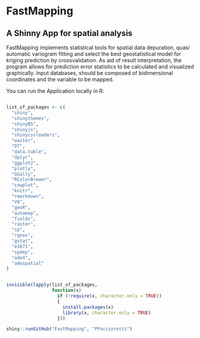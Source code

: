# FastMapping
## A Shinny App for spatial analysis
FastMapping implements statistical tools for spatial data depuration, quasi automatic variogram fitting and select the 
best geostatistical model for kriging prediction by crossvalidation. As aid of result interpretation, the program allows 
for prediction error statistics to be calculated and visualized graphically. Input databases, should be composed of 
bidimensional coordinates and the variable to be mapped.


You can run the Application locally in R:


```r

list_of_packages <- c(
  "shiny",
  "shinythemes",
  "shinyBS",
  "shinyjs",
  "shinycssloaders",
  "waiter",
  "DT",
  "data.table",
  "dplyr",
  "ggplot2",
  "plotly",
  "GGally",
  "RColorBrewer",
  "cowplot",
  "knitr",
  "rmarkdown",
  "V8",
  "geoR",
  "automap",
  "fields",
  "raster",
  "sp",
  "rgeos",
  "gstat",
  "e1071",
  "spdep",
  "ade4",
  "adespatial"
)


invisible(lapply(list_of_packages,
                 function(x)
                   if (!require(x, character.only = TRUE))
                   {
                     install.packages(x)
                     library(x, character.only = TRUE)
                   }))

shiny::runGitHub("FastMapping", "PPaccioretti")

```
